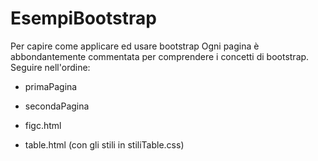 # EsempiBootstrap

Per capire come applicare ed usare bootstrap
Ogni pagina è abbondantemente commentata per comprendere i concetti di bootstrap. Seguire nell'ordine:

- primaPagina

- secondaPagina

- figc.html

- table.html (con gli stili in stiliTable.css)
